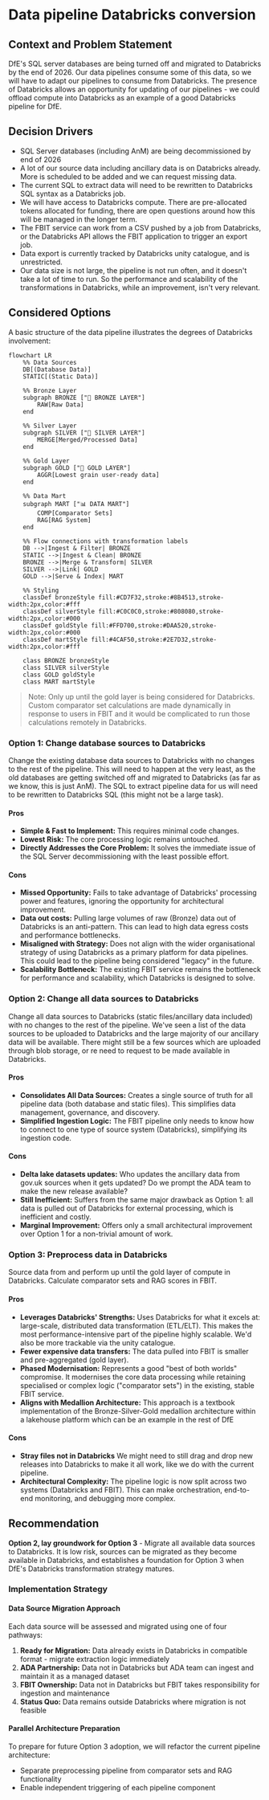 # Data pipeline Databricks conversion

## Context and Problem Statement

DfE's SQL server databases are being turned off and migrated to Databricks by the end of 2026. Our data pipelines consume some of this data, so we will have to adapt our pipelines to consume from Databricks. The presence of Databricks allows an opportunity for updating of our pipelines - we could offload compute into Databricks as an example of a good Databricks pipeline for DfE.

## Decision Drivers

* SQL Server databases (including AnM) are being decommissioned by end of 2026
* A lot of our source data including ancillary data is on Databricks already. More is scheduled to be added and we can request missing data.
* The current SQL to extract data will need to be rewritten to Databricks SQL syntax as a Databricks job.
* We will have access to Databricks compute. There are pre-allocated tokens allocated for funding, there are open questions around how this will be managed in the longer term.
* The FBIT service can work from a CSV pushed by a job from Databricks, or the Databricks API allows the FBIT application to trigger an export job.
* Data export is currently tracked by Databricks unity catalogue, and is unrestricted.
* Our data size is not large, the pipeline is not run often, and it doesn't take a lot of time to run. So the performance and scalability of the transformations in Databricks, while an improvement, isn't very relevant.

## Considered Options

A basic structure of the data pipeline illustrates the degrees of Databricks involvement:

```mermaid
flowchart LR
    %% Data Sources
    DB[(Database Data)]
    STATIC[(Static Data)]
    
    %% Bronze Layer
    subgraph BRONZE ["🥉 BRONZE LAYER"]
        RAW[Raw Data]
    end
    
    %% Silver Layer
    subgraph SILVER ["🥈 SILVER LAYER"]
        MERGE[Merged/Processed Data]
    end
    
    %% Gold Layer
    subgraph GOLD ["🥇 GOLD LAYER"]
        AGGR[Lowest grain user-ready data]
    end
    
    %% Data Mart
    subgraph MART ["📊 DATA MART"]
        COMP[Comparator Sets]
        RAG[RAG System]
    end
    
    %% Flow connections with transformation labels
    DB -->|Ingest & Filter| BRONZE
    STATIC -->|Ingest & Clean| BRONZE
    BRONZE -->|Merge & Transform| SILVER
    SILVER -->|Link| GOLD
    GOLD -->|Serve & Index| MART
    
    %% Styling
    classDef bronzeStyle fill:#CD7F32,stroke:#8B4513,stroke-width:2px,color:#fff
    classDef silverStyle fill:#C0C0C0,stroke:#808080,stroke-width:2px,color:#000
    classDef goldStyle fill:#FFD700,stroke:#DAA520,stroke-width:2px,color:#000
    classDef martStyle fill:#4CAF50,stroke:#2E7D32,stroke-width:2px,color:#fff
    
    class BRONZE bronzeStyle
    class SILVER silverStyle
    class GOLD goldStyle
    class MART martStyle
```

> Note: Only up until the gold layer is being considered for Databricks. Custom comparator set calculations are made dynamically in response to users in FBIT and it would be complicated to run those calculations remotely in Databricks.

### **Option 1: Change database sources to Databricks**

Change the existing database data sources to Databricks with no changes to the rest of the pipeline. This will need to happen at the very least, as the old databases are getting switched off and migrated to Databricks (as far as we know, this is just AnM). The SQL to extract pipeline data for us will need to be rewritten to Databricks SQL (this might not be a large task).

#### Pros

* **Simple & Fast to Implement:** This requires minimal code changes.
* **Lowest Risk:** The core processing logic remains untouched.
* **Directly Addresses the Core Problem:** It solves the immediate issue of the SQL Server decommissioning with the least possible effort.

#### Cons

* **Missed Opportunity:** Fails to take advantage of Databricks' processing power and features, ignoring the opportunity for architectural improvement.
* **Data out costs:** Pulling large volumes of raw (Bronze) data out of Databricks  is an anti-pattern. This can lead to high data egress costs and performance bottlenecks.
* **Misaligned with Strategy:** Does not align with the wider organisational strategy of using Databricks as a primary platform for data pipelines. This could lead to the pipeline being considered "legacy" in the future.
* **Scalability Bottleneck:** The existing FBIT service remains the bottleneck for performance and scalability, which Databricks is designed to solve.

### **Option 2: Change all data sources to Databricks**

Change all data sources to Databricks (static files/ancillary data included) with no changes to the rest of the pipeline. We've seen a list of the data sources to be uploaded to Databricks and the large majority of our ancillary data will be available. There might still be a few sources which are uploaded through blob storage, or re need to request to be made available in Databricks.

#### Pros

* **Consolidates All Data Sources:** Creates a single source of truth for all pipeline data (both database and static files). This simplifies data management, governance, and discovery.
* **Simplified Ingestion Logic:** The FBIT pipeline only needs to know how to connect to one type of source system (Databricks), simplifying its ingestion code.

#### Cons

* **Delta lake datasets updates:** Who updates the ancillary data from gov.uk sources when it gets updated? Do we prompt the ADA team to make the new release available?
* **Still Inefficient:** Suffers from the same major drawback as Option 1: all data is pulled out of Databricks for external processing, which is inefficient and costly.
* **Marginal Improvement:** Offers only a small architectural improvement over Option 1 for a non-trivial amount of work.

### **Option 3: Preprocess data in Databricks**

Source data from and perform up until the gold layer of compute in Databricks. Calculate comparator sets and RAG scores in FBIT.

#### Pros

* **Leverages Databricks' Strengths:** Uses Databricks for what it excels at: large-scale, distributed data transformation (ETL/ELT). This makes the most performance-intensive part of the pipeline highly scalable. We'd also be more trackable via the unity catalogue.
* **Fewer expensive data transfers:** The data pulled into FBIT is smaller and pre-aggregated (gold layer).
* **Phased Modernisation:** Represents a good "best of both worlds" compromise. It modernises the core data processing while retaining specialised or complex logic ("comparator sets") in the existing, stable FBIT service.
* **Aligns with Medallion Architecture:** This approach is a textbook implementation of the Bronze-Silver-Gold medallion architecture within a lakehouse platform which can be an example in the rest of DfE

#### Cons

* **Stray files not in Databricks** We might need to still drag and drop new releases into Databricks to make it all work, like we do with the current pipeline.
* **Architectural Complexity:** The pipeline logic is now split across two systems (Databricks and FBIT). This can make orchestration, end-to-end monitoring, and debugging more complex.

## Recommendation

**Option 2, lay groundwork for Option 3** - Migrate all available data sources to Databricks. It is low risk, sources can be migrated as they become available in Databricks, and establishes a foundation for Option 3 when DfE's Databricks transformation strategy matures.

### Implementation Strategy

#### Data Source Migration Approach

Each data source will be assessed and migrated using one of four pathways:

1. **Ready for Migration:** Data already exists in Databricks in compatible format - migrate extraction logic immediately
2. **ADA Partnership:** Data not in Databricks but ADA team can ingest and maintain it as a managed dataset
3. **FBIT Ownership:** Data not in Databricks but FBIT takes responsibility for ingestion and maintenance
4. **Status Quo:** Data remains outside Databricks where migration is not feasible

#### Parallel Architecture Preparation

To prepare for future Option 3 adoption, we will refactor the current pipeline architecture:

* Separate preprocessing pipeline from comparator sets and RAG functionality
* Enable independent triggering of each pipeline component
